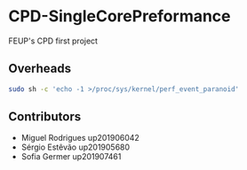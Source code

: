 # CPD-SingleCorePreformance
FEUP's CPD first project

## Overheads
``` sh
sudo sh -c 'echo -1 >/proc/sys/kernel/perf_event_paranoid'
```

## Contributors
- Miguel Rodrigues up201906042
- Sérgio Estêvão   up201905680
- Sofia Germer     up201907461